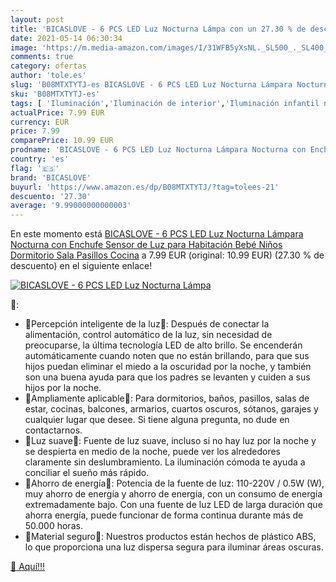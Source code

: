 ```yaml
---
layout: post
title: 'BICASLOVE - 6 PCS LED Luz Nocturna Lámpa con un 27.30 % de descuento'
date: 2021-05-14 06:30:34
image: 'https://m.media-amazon.com/images/I/31WFB5yXsNL._SL500_._SL400_.jpg'
comments: true
category: ofertas
author: 'tole.es'
slug: 'B08MTXTYTJ-es BICASLOVE - 6 PCS LED Luz Nocturna Lámpara Nocturna con...'
sku: 'B08MTXTYTJ-es'
tags: [ 'Iluminación','Iluminación de interior','Iluminación infantil nocturna','Lámparas e iluminación infantil','bebé','bicaslove', ]
actualPrice: 7.99 EUR
currency: EUR
price: 7.99
comparePrice: 10.99 EUR
prodname: 'BICASLOVE - 6 PCS LED Luz Nocturna Lámpara Nocturna con Enchufe Sensor de Luz para Habitación Bebé Niños Dormitorio Sala Pasillos Cocina'
country: 'es'
flag: '🇪🇸'
brand: 'BICASLOVE'
buyurl: 'https://www.amazon.es/dp/B08MTXTYTJ/?tag=tolees-21'
descuento: '27.30'
average: '9.99000000000003'
---
```


En este momento está [BICASLOVE - 6 PCS LED Luz Nocturna Lámpara Nocturna con Enchufe Sensor de Luz para Habitación Bebé Niños Dormitorio Sala Pasillos Cocina](https://www.amazon.es/dp/B08MTXTYTJ/?tag=tolees-21) a 7.99 EUR (original: 10.99 EUR) (27.30 %  de descuento) en el siguiente enlace!

[![BICASLOVE - 6 PCS LED Luz Nocturna Lámpa](https://m.media-amazon.com/images/I/31WFB5yXsNL._SL500_._SL400_.jpg)](https://www.amazon.es/dp/B08MTXTYTJ/?tag=tolees-21)

🔎:

- 💎Percepción inteligente de la luz💎: Después de conectar la alimentación, control automático de la luz, sin necesidad de preocuparse, la última tecnología LED de alto brillo. Se encenderán automáticamente cuando noten que no están brillando, para que sus hijos puedan eliminar el miedo a la oscuridad por la noche, y también son una buena ayuda para que los padres se levanten y cuiden a sus hijos por la noche.
- 💎Ampliamente aplicable💎: Para dormitorios, baños, pasillos, salas de estar, cocinas, balcones, armarios, cuartos oscuros, sótanos, garajes y cualquier lugar que desee. Si tiene alguna pregunta, no dude en contactarnos.
- 💎Luz suave💎: Fuente de luz suave, incluso si no hay luz por la noche y se despierta en medio de la noche, puede ver los alrededores claramente sin deslumbramiento. La iluminación cómoda te ayuda a conciliar el sueño más rápido.
- 💎Ahorro de energía💎: Potencia de la fuente de luz: 110-220V / 0.5W (W), muy ahorro de energía y ahorro de energía, con un consumo de energía extremadamente bajo. Con una fuente de luz LED de larga duración que ahorra energía, puede funcionar de forma continua durante más de 50.000 horas.
- 💎Material seguro💎: Nuestros productos están hechos de plástico ABS, lo que proporciona una luz dispersa segura para iluminar áreas oscuras.

[🛒 Aquí!!!](https://www.amazon.es/dp/B08MTXTYTJ/?tag=tolees-21)
